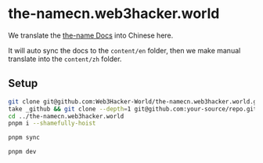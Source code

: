 # the-namecn.web3hacker.world

We translate the [the-name Docs](https://github.com/Web3Hacker-World) into Chinese here.

It will auto sync the docs to the `content/en` folder, then we make manual translate into the `content/zh` folder.

## Setup

```bash [init projects]
git clone git@github.com:Web3Hacker-World/the-namecn.web3hacker.world.git
take _github && git clone --depth=1 git@github.com:your-source/repo.git 
cd ../the-namecn.web3hacker.world
pnpm i --shamefully-hoist
```

```bash [sync docs]
pnpm sync
```

```bash [run the docs site local]
pnpm dev
```
